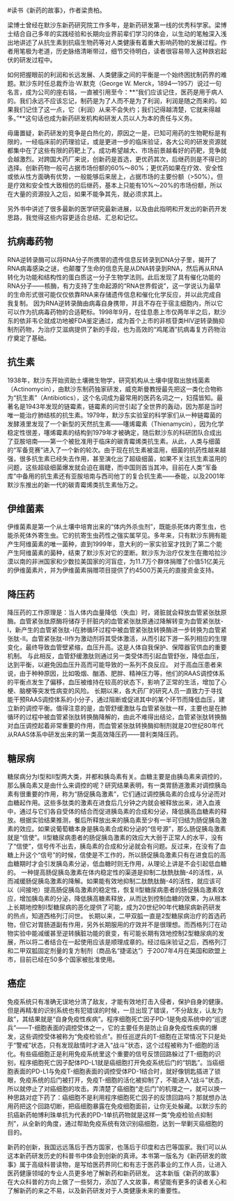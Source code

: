 \#读书《新药的故事》，作者梁贵柏。

梁博士曾经在默沙东新药研究院工作多年，是新药研发第一线的优秀科学家。梁博士结合自己多年的实践经验和长期向业界前辈们学习的体会，以生动的笔触深入浅出地讲述了从抗生素到抗癌生物药等对人类健康有着重大影响药物的发展过程。作者用笔极为老道，历史脉络清晰带过，细节交待明白，读者很容易带入这种跌宕起伏的研发过程中。

如何把握眼前的利润和长远发展、人类健康之间的平衡是一个始终困扰制药界的难题。默沙东时任总裁乔治·W.默克（George W. Merck，1894—1957）说过一句名言，成为公司的座右铭，一直被引用至今：**“我们应该记住，医药是用于病人的。我们永远不应该忘记，制药是为了人而不是为了利润，利润是随之而来的。如果我们记住了这一点，它（利润）从来不会失约；我们记得越清楚，它就来得越多。”**这句话也成为新药研发机构和研发人员以人为本的责任与义务。

毋庸置疑，新药研发的竞争是白热化的，原因之一是，已知可用药的生物靶标是有限的，一经临床前的药理验证，或是更进一步的临床验证，各大公司的研发资源就都集中在了这些有限的药靶上了。成功希望越大、市场前景越看好的药靶，竞争就会越激烈。对跨国大药厂来说，创新药是首选，更优药其次，后继药则是不得已的选择。创新药物一般可占据市场份额的60%～80%；更优药如果在疗效、安全性或依从性方面确有优势，一般能够后来居上，占据市场的主要份额（>50%）。但是疗效和安全性大致相仿的后继药，基本上只能有10%～20%的市场份额，所以在大量的资源投入之后，如果不能争其先，就必须求其上。

另外书中讲述了很多最新的医学研究最新进展，以及由此指明和开发出的新药开发思路，我觉得这些内容更适合总结、汇总和记忆。

## 抗病毒药物 ##
RNA逆转录酶可以将RNA分子所携带的遗传信息反转录到DNA分子里，揭开了RNA病毒感染之谜，也颠覆了生命的信息先是从DNA转录到RNA，然后再从RNA转化为功能和结构性的蛋白质这一分子生物学法则。此后发现了具有催化功能的RNA分子——核酶，有力支持了生命起源的“RNA世界假说”，这一学说认为最早的生命形式很可能仅仅依靠RNA来存储遗传信息和催化化学反应，并以此完成自我复制。
因为RNA逆转录酶由病毒自身携带，并且不存在于宿主细胞内，所以它可以作为抗病毒药物的合适靶标。1998年9月，在佳息患上市仅两年半之后，默沙东的依非韦仑就成功地被FDA鉴定通过，成为首个上市的非核苷类HIV逆转录酶抑制剂药物，为治疗艾滋病提供了新的手段，也为高效的“鸡尾酒”抗病毒复方药物治疗奠定了基础。

## 抗生素 ##
1938年，默沙东开始资助土壤微生物学，研究机构从土壤中提取出放线菌素（Actinomycin），由默沙东制药独家研发，威克斯曼教授最先把这一类化合物称为“抗生素”（Antibiotics），这个名词成为最常用的医药名词之一，妇孺皆知。最著名是1943年发现的链霉素，链霉素的问世引起了全世界的轰动，因为那是当时唯一能治疗肺结核的抗生素。1979年，默沙东实验室的科学家们从一种链霉菌的发酵液里发现了一个新型的天然抗生素——噻烯霉素（Thienamycin），因为化学稳定性很差，噻烯霉素的结构到1979年才被确定，随后默沙东的科研团队合成出了亚胺培南——第一个被批准用于临床的碳青霉烯类抗生素。从此，人类与细菌的“军备竞赛”进入了一个新的轮次。由于现在抗生素被滥用，细菌的抗药性越来越强，很多抗生素已经失去作用，甚至演化出了超级细菌，如果不关注抗生素滥用的问题，这些超级细菌爆发就会迫在眉睫，而中国则首当其冲。目前在人类“军备库”中备用的抗生素还有亚胺培南与西司他丁的复合抗生素——泰能，以及2001年默沙东推出的新一代的碳青霉烯类抗生素怡万之。

## 伊维菌素 ##
伊维菌素是第一个从土壤中培育出来的“体内外杀虫剂”，既能杀死体内寄生虫，也能杀死体外寄生虫。它的抗寄生虫药性之强实属罕见。多年来，只有默沙东拥有能产生阿维菌素的唯一菌种，直到1999年，意大利的一家实验室才找到了第二个能产生阿维菌素的菌种，结束了默沙东对它的垄断。默沙东为治疗仅发生在撒哈拉沙漠以南的非洲国家和少数拉美国家的河盲症，为11.7万个群体捐赠了价值51亿美元的伊维菌素片，并为伊维菌素捐赠项目提供了约4500万美元的直接资金支持。

## 降压药 ##
降压药的工作原理是：当人体内血量降低（失血）时，肾脏就会释放血管紧张肽原酶。血管紧张肽原酶将储存于肝脏内的血管紧张肽原通过降解转变为血管紧张肽-Ⅰ，新产生的血管紧张肽-I在肺循环过程中被血管紧张肽转换酶进一步转换为血管紧张肽-Ⅱ。血管紧张肽-Ⅱ作为激动剂将其受体激活，从而引起下游一系列相应的生理变化，最终导致血管壁紧缩，血压升高。这是人体自我保护、保障器官供血的重要机制。 与此相反，血管舒缓激肽则通过另一类受体而引起血管舒张，降低血压，达到平衡，以避免因血压升高而可能导致的一系列不良反应。
对于高血压患者来说，由于种种原因，比如吸烟、酗酒、肥胖、精神压力等，他们的RAAS调控体系的平衡点发生了偏移，血压被维持在较高的状态下，影响了正常的生活，增加了心梗、脑梗等突发性病变的风险。 长期以来，各大药厂的研究人员一直致力于寻找能干预RAAS调控体系的小分子，通过阻断或促进其中的某个环节而降低血压，建立新的调控平衡。值得注意的是，血管舒缓激肽与血管紧张肽一样，主要也是在肺循环的过程中被血管紧张肽转换酶降解的，由此不难得出结论，血管紧张肽转换酶对血压调控起着非常重要的作用，而血管紧张肽转换酶抑制剂就是20世纪80年代从RAAS体系中研发出来的第一类高效降压药——普利类降压药。

## 糖尿病 ##
糖尿病分为I型和II型两大类，并都和胰岛素有关。血糖主要是由胰岛素来调控的，那么胰岛素又是由什么来调控的呢？研究结果表明，有一类胃肠道激素对调控胰岛素有很重要的作用，称为“肠促胰岛激素”，它们通过调控胰岛素的合成与分泌而对血糖起作用。这些多肽类的激素在进食后几分钟之内就会被释放出来，进入血液中，通过与它们各自受体的结合而促进胰岛素的合成和分泌，降低胰高血糖素的释放。根据实验结果推测，餐后所释放出来的胰岛素至少有一半可归结为肠促胰岛激素的效应。如果说葡萄糖本身是胰岛素合成和分泌的“信号源”，那么肠促胰岛激素就是“信使”。II型糖尿病患者的肠促胰岛激素的效应大大弱于正常人的水平，没有了“信使”，信号传不出去，胰岛素的合成和分泌就会有问题。反过来，在没有了血糖上升这个“信号”的时候，信使是不工作的，所以肠促胰岛激素只有在进食后的高血糖期时才会引发胰岛素分泌，低血糖时则无作用，从理论上讲是不会引起低血糖的。
一种提高肠促胰岛激素在体内稳定性的渠道是抑制二肽酰肽酶-4的活性，从而减缓肠促胰岛激素的降解。如果能有效地抑制二肽酰肽酶-4的活性，就应该可以（间接地）提高肠促胰岛激素的稳定性，恢复II型糖尿病患者的肠促胰岛激素效应，增加胰岛素的分泌，降低胰高糖素释放，从而达到控制血糖的效果，为从根本上长期地控制II型糖尿病的恶化提供了可能，成为20世纪90年代糖尿病新药研发的热点，知道西格列汀问世。
长期以来，二甲双胍一直是2型糖尿病治疗的首选药物，但它对胃肠道副有作用，另外长期服用的疗效并不是很理想。而西格列汀在动物实验中能减缓甚至逆转胰脏功能的衰变，有可能长期有效地控制2型糖尿病的发展，所以将二者结合在一起使用应该是顺理成章的。经过临床验证之后，西格列汀和二甲双胍固定剂量的复方制剂（商品名“捷诺达”）于2007年4月在美国和欧盟上市，目前已经在50多个国家被批准使用。

## 癌症 ##
免疫系统只有准确无误地分清了敌友，才能有效地打击入侵者，保护自身的健康。但是再精准的识别系统也有犯错误的时候，一旦出现了错误，“不分敌友，认友为敌”，其结果就是“自身免疫性疾病”。程序细胞死亡因子PD-1是免疫系统中的“巡逻兵”——T-细胞表面的调控受体之一，它的主要任务是防止自身免疫性疾病的爆发，这些调控受体被称为“免疫检验点”。担任巡逻兵的T-细胞在正常情况下只是处于“警戒”状态，只有发现敌情时才进入“战斗”状态，这个过程被称为T-细胞的活化。有些癌细胞正是利用免疫系统里这个重要的信号反馈回路躲过了T-细胞的识别，程序细胞死亡因子配体PD-L1就是癌细胞打开免疫系统后门的“钥匙”。当癌细胞表面的PD-L1与免疫T-细胞表面的调控受体PD-1结合时，就好像钥匙插进了锁眼，免疫系统的后门被打开，免疫T-细胞的活化被抑制了，不能进入“战斗”状态，所以就停止了对癌细胞的攻击。弄清楚了癌细胞“走后门”的机理之一，就可以换一种思路对症下药了：癌细胞不是利用程序细胞死亡因子的反馈回路吗？那就想办法用药把这个回路切断，把癌细胞暴露在免疫细胞面前，让你无处躲藏。以默沙东的抗癌新药帕博利珠单抗为代表的PD-1单抗药物就是这样一类“免疫检验点抑制剂”，从全新的角度，通过帮助免疫系统有效识别癌细胞，达到一举剿灭癌细胞的目的。

新药的创新，我国远远落后于西方国家，也落后于印度和古巴等国家。我们可以从这本新药研发历史的科普书中体会到创新的真谛。本书第一版名为《新药研发的故事》属于高级科普读物，是写给医药界同仁和有志于医药事业的工作人员，让进入医药健康领域的专业人员更多地了解新药和新药研发。
这本新版《新药的故事》在大众科普的方向上做了一些努力，添加了人文故事，希望能有更多的读者关心和了解新药的来之不易，以及新药研发对于人类健康未来的重要性。